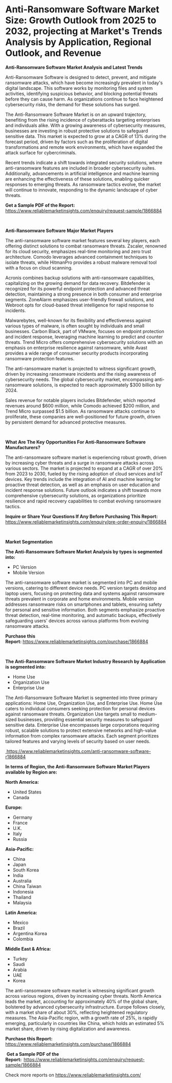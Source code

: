 <p><h1>Anti-Ransomware Software Market Size: Growth Outlook from 2025 to 2032, projecting at Market's Trends Analysis by Application, Regional Outlook, and Revenue</h1></p><p><strong>Anti-Ransomware Software Market Analysis and Latest Trends</strong></p>
<p><p>Anti-Ransomware Software is designed to detect, prevent, and mitigate ransomware attacks, which have become increasingly prevalent in today's digital landscape. This software works by monitoring files and system activities, identifying suspicious behavior, and blocking potential threats before they can cause harm. As organizations continue to face heightened cybersecurity risks, the demand for these solutions has surged.</p><p>The Anti-Ransomware Software Market is on an upward trajectory, benefiting from the rising incidence of cyberattacks targeting enterprises and individuals alike. With a growing awareness of cybersecurity measures, businesses are investing in robust protective solutions to safeguard sensitive data. This market is expected to grow at a CAGR of 13% during the forecast period, driven by factors such as the proliferation of digital transformations and remote work environments, which have expanded the attack surface for cybercriminals.</p><p>Recent trends indicate a shift towards integrated security solutions, where anti-ransomware features are included in broader cybersecurity suites. Additionally, advancements in artificial intelligence and machine learning are enhancing the effectiveness of these solutions, enabling quicker responses to emerging threats. As ransomware tactics evolve, the market will continue to innovate, responding to the dynamic landscape of cyber threats.</p></p>
<p><strong>Get a Sample PDF of the Report:&nbsp;</strong> <a href="https://www.reliablemarketinsights.com/enquiry/request-sample/1866884?utm_campaign=3114&utm_medium=2&utm_source=Github&utm_content=ia&utm_term=11032025&utm_id=anti-ransomware-software">https://www.reliablemarketinsights.com/enquiry/request-sample/1866884</a></p>
<p>&nbsp;</p>
<p><strong>Anti-Ransomware Software Major Market Players</strong></p>
<p><p>The anti-ransomware software market features several key players, each offering distinct solutions to combat ransomware threats. Zscaler, renowned for its cloud security, emphasizes real-time monitoring and zero trust architecture. Comodo leverages advanced containment techniques to isolate threats, while HitmanPro provides a robust malware removal tool with a focus on cloud scanning.</p><p>Acronis combines backup solutions with anti-ransomware capabilities, capitalizing on the growing demand for data recovery. Bitdefender is recognized for its powerful endpoint protection and advanced threat detection, maintaining a strong presence in both consumer and enterprise segments. ZoneAlarm emphasizes user-friendly firewall solutions, and Webroot opts for cloud-based threat intelligence for rapid response to incidents.</p><p>Malwarebytes, well-known for its flexibility and effectiveness against various types of malware, is often sought by individuals and small businesses. Carbon Black, part of VMware, focuses on endpoint protection and incident response, leveraging machine learning to predict and counter threats. Trend Micro offers comprehensive cybersecurity solutions with an emphasis on enterprise resilience against ransomware, while Avast provides a wide range of consumer security products incorporating ransomware protection features.</p><p>The anti-ransomware market is projected to witness significant growth, driven by increasing ransomware incidents and the rising awareness of cybersecurity needs. The global cybersecurity market, encompassing anti-ransomware solutions, is expected to reach approximately $300 billion by 2024.</p><p>Sales revenue for notable players includes Bitdefender, which reported revenues around $600 million, while Comodo achieved $200 million, and Trend Micro surpassed $1.5 billion. As ransomware attacks continue to proliferate, these companies are well-positioned for future growth, driven by persistent demand for advanced protective measures.</p></p>
<p>&nbsp;</p>
<p><strong>What Are The Key Opportunities For Anti-Ransomware Software Manufacturers?</strong></p>
<p><p>The anti-ransomware software market is experiencing robust growth, driven by increasing cyber threats and a surge in ransomware attacks across various sectors. The market is projected to expand at a CAGR of over 20% from 2023 to 2030, fueled by the rising adoption of cloud services and IoT devices. Key trends include the integration of AI and machine learning for proactive threat detection, as well as an emphasis on user education and incident response solutions. Future outlook indicates a shift towards more comprehensive cybersecurity solutions, as organizations prioritize resilience and rapid recovery capabilities to combat evolving ransomware tactics.</p></p>
<p><strong>Inquire or Share Your Questions If Any Before Purchasing This Report:</strong> <a href="https://www.reliablemarketinsights.com/enquiry/pre-order-enquiry/1866884?utm_campaign=3114&utm_medium=2&utm_source=Github&utm_content=ia&utm_term=11032025&utm_id=anti-ransomware-software">https://www.reliablemarketinsights.com/enquiry/pre-order-enquiry/1866884</a></p>
<p>&nbsp;</p>
<p><strong>Market Segmentation</strong></p>
<p><strong>The Anti-Ransomware Software Market Analysis by types is segmented into:</strong></p>
<p><ul><li>PC Version</li><li>Mobile Version</li></ul></p>
<p><p>The anti-ransomware software market is segmented into PC and mobile versions, catering to different device needs. PC version targets desktop and laptop users, focusing on protecting data and systems against ransomware threats prevalent in corporate and home environments. Mobile version addresses ransomware risks on smartphones and tablets, ensuring safety for personal and sensitive information. Both segments emphasize proactive threat detection, real-time monitoring, and automatic backups, effectively safeguarding users' devices across various platforms from evolving ransomware attacks.</p></p>
<p><strong>Purchase this Report:&nbsp;</strong><a href="https://www.reliablemarketinsights.com/purchase/1866884?utm_campaign=3114&utm_medium=2&utm_source=Github&utm_content=ia&utm_term=11032025&utm_id=anti-ransomware-software">https://www.reliablemarketinsights.com/purchase/1866884</a></p>
<p>&nbsp;</p>
<p><strong>The Anti-Ransomware Software Market Industry Research by Application is segmented into:</strong></p>
<p><ul><li>Home Use</li><li>Organization Use</li><li>Enterprise Use</li></ul></p>
<p><p>The Anti-Ransomware Software Market is segmented into three primary applications: Home Use, Organization Use, and Enterprise Use. Home Use caters to individual consumers seeking protection for personal devices against ransomware threats. Organization Use targets small to medium-sized businesses, providing essential security measures to safeguard sensitive data. Enterprise Use encompasses large corporations requiring robust, scalable solutions to protect extensive networks and high-value information from complex ransomware attacks. Each segment prioritizes tailored features and varying levels of security based on user needs.</p></p>
<p><a href="https://www.reliablemarketinsights.com/anti-ransomware-software-r1866884?utm_campaign=3114&utm_medium=2&utm_source=Github&utm_content=ia&utm_term=11032025&utm_id=anti-ransomware-software">&nbsp;https://www.reliablemarketinsights.com/anti-ransomware-software-r1866884</a></p>
<p><strong>In terms of Region, the Anti-Ransomware Software Market Players available by Region are:</strong></p>
<p>
    <p> <strong> North America: </strong>
        <ul>
            <li>United States</li>
            <li>Canada</li>
        </ul>
        </p> 
    <p> <strong> Europe: </strong>
        <ul>
            <li>Germany</li>
            <li>France</li>
            <li>U.K.</li>
            <li>Italy</li>
            <li>Russia</li>
        </ul>
        </p> 
    <p> <strong> Asia-Pacific: </strong>
        <ul>
            <li>China</li>
            <li>Japan</li>
            <li>South Korea</li>
            <li>India</li>
            <li>Australia</li>
            <li>China Taiwan</li>
            <li>Indonesia</li>
            <li>Thailand</li>
            <li>Malaysia</li>
        </ul>
        </p> 
    <p> <strong> Latin America: </strong>
        <ul>
            <li>Mexico</li>
            <li>Brazil</li>
            <li>Argentina Korea</li>
            <li>Colombia</li>
        </ul>
        </p> 
    <p> <strong> Middle East & Africa: </strong>
        <ul>
            <li>Turkey</li>
            <li>Saudi</li>
            <li>Arabia</li>
            <li>UAE</li>
            <li>Korea</li>
        </ul>
    </p>
    </p>
<p><p>The anti-ransomware software market is witnessing significant growth across various regions, driven by increasing cyber threats. North America leads the market, accounting for approximately 40% of the global share, bolstered by advanced cybersecurity infrastructure. Europe follows closely, with a market share of about 30%, reflecting heightened regulatory measures. The Asia-Pacific region, with a growth rate of 25%, is rapidly emerging, particularly in countries like China, which holds an estimated 5% market share, driven by rising digitalization and awareness.</p></p>
<p><strong>Purchase this Report: </strong><a href="https://www.reliablemarketinsights.com/purchase/1866884?utm_campaign=3114&utm_medium=2&utm_source=Github&utm_content=ia&utm_term=11032025&utm_id=anti-ransomware-software">https://www.reliablemarketinsights.com/purchase/1866884</a></p>
<p>&nbsp;<strong>Get a Sample PDF of the Report:&nbsp;&nbsp;</strong><a href="https://www.reliablemarketinsights.com/enquiry/request-sample/1866884?utm_campaign=3114&utm_medium=2&utm_source=Github&utm_content=ia&utm_term=11032025&utm_id=anti-ransomware-software">https://www.reliablemarketinsights.com/enquiry/request-sample/1866884</a></p>
<p><strong></strong></p>
<p>Check more reports on <a href="https://www.reliablemarketinsights.com/?utm_campaign=3114&utm_medium=2&utm_source=Github&utm_content=ia&utm_term=11032025&utm_id=anti-ransomware-software">https://www.reliablemarketinsights.com/</a></p>